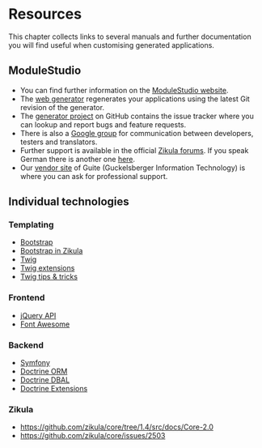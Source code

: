 # Resources

This chapter collects links to several manuals and further documentation you will find useful when customising generated applications.

## ModuleStudio

* You can find further information on the [ModuleStudio website](http://modulestudio.de/en).
* The [web generator](http://webgen.modulestudio.de/en) regenerates your applications using the latest Git revision of the generator.
* The [generator project](https://github.com/Guite/MostGenerator) on GitHub contains the issue tracker where you can lookup and report bugs and feature requests.
* There is also a [Google group](http://groups.google.de/group/most-dev) for communication between developers, testers and translators.
* Further support is available in the official [Zikula forums](http://zikula.org/forums/forum/56). If you speak German there is another one [here](http://support.zikula.de/module-CMS_Support_Forum-viewforum-forum-16.htm).
* Our [vendor site](http://guite.de/en) of Guite (Guckelsberger Information Technology) is where you can ask for professional support.

## Individual technologies

### Templating

* [Bootstrap](http://getbootstrap.com/)
* [Bootstrap in Zikula](http://zikula.github.io/bootstrap-docs/)
* [Twig](http://twig.sensiolabs.org/documentation)
* [Twig extensions](https://github.com/twigphp/Twig-extensions/tree/master/doc)
* [Twig tips & tricks](http://de.slideshare.net/javier.eguiluz/twig-tips-and-tricks)

### Frontend

* [jQuery API](http://api.jquery.com/)
* [Font Awesome](http://fontawesome.io/)

### Backend

* [Symfony](http://symfony.com/doc/current/index.html)
* [Doctrine ORM](http://docs.doctrine-project.org/en/latest/)
* [Doctrine DBAL](http://docs.doctrine-project.org/projects/doctrine-dbal/en/latest/)
* [Doctrine Extensions](https://github.com/Atlantic18/DoctrineExtensions/tree/master/doc)

### Zikula

* https://github.com/zikula/core/tree/1.4/src/docs/Core-2.0
* https://github.com/zikula/core/issues/2503
